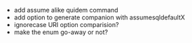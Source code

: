 * add assume alike quidem command 
* add option to generate companion with assumesqldefaultX
* ignorecase URI option comparision?
* make the enum go-away or not?
